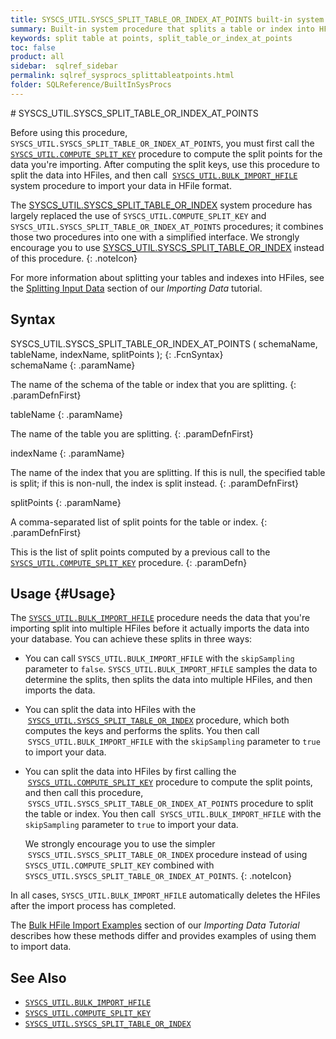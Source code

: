 ```yaml
---
title: SYSCS_UTIL.SYSCS_SPLIT_TABLE_OR_INDEX_AT_POINTS built-in system procedure
summary: Built-in system procedure that splits a table or index into HFiles based on split keys that were computed by the SYSCS_UTIL.SYSCS_COMPUTE_SPLIT_KEYS procedure.
keywords: split table at points, split_table_or_index_at_points
toc: false
product: all
sidebar:  sqlref_sidebar
permalink: sqlref_sysprocs_splittableatpoints.html
folder: SQLReference/BuiltInSysProcs
---
```

<section>
<div class="TopicContent" data-swiftype-index="true" markdown="1">
# SYSCS_UTIL.SYSCS_SPLIT_TABLE_OR_INDEX_AT_POINTS


Before using this procedure, `SYSCS_UTIL.SYSCS_SPLIT_TABLE_OR_INDEX_AT_POINTS`, you must first call the [`SYSCS_UTIL.COMPUTE_SPLIT_KEY`](sqlref_sysprocs_computesplitkey.html) procedure to compute the split points for the data you're importing. After computing the split keys, use this procedure to split the data into HFiles, and then call  &nbsp;[`SYSCS_UTIL.BULK_IMPORT_HFILE`](sqlref_sysprocs_importhfile.html)
system procedure to import your data in HFile format.

The [SYSCS_UTIL.SYSCS_SPLIT_TABLE_OR_INDEX](sqlref_sysprocs_splittable.html) system procedure has largely replaced the use of `SYSCS_UTIL.COMPUTE_SPLIT_KEY` and `SYSCS_UTIL.SYSCS_SPLIT_TABLE_OR_INDEX_AT_POINTS` procedures; it combines those two procedures into one with a simplified interface. We strongly encourage you to use [SYSCS_UTIL.SYSCS_SPLIT_TABLE_OR_INDEX](sqlref_sysprocs_splittable.html) instead of this procedure.
{: .noteIcon}

For more information about splitting your tables and indexes into HFiles, see the [Splitting Input Data](tutorials_ingest_importsplit.html) section of our *Importing Data* tutorial.

## Syntax

<div class="fcnWrapperWide" markdown="1">
    SYSCS_UTIL.SYSCS_SPLIT_TABLE_OR_INDEX_AT_POINTS (
            schemaName,
            tableName,
            indexName,
            splitPoints
            );
{: .FcnSyntax}

</div>

<div class="paramList" markdown="1">
schemaName
{: .paramName}

The name of the schema of the table or index that you are splitting.
{: .paramDefnFirst}

tableName
{: .paramName}

The name of the table you are splitting.
{: .paramDefnFirst}

indexName
{: .paramName}

The name of the index that you are splitting. If this is null, the
specified table is split; if this is non-null, the index is split
instead.
{: .paramDefnFirst}

splitPoints
{: .paramName}

A comma-separated list of split points for the table or index.
{: .paramDefnFirst}

This is the list of split points computed by a previous call to the
[`SYSCS_UTIL.COMPUTE_SPLIT_KEY`](sqlref_sysprocs_computesplitkey.html) procedure.
{: .paramDefn}

</div>

## Usage {#Usage}

The [`SYSCS_UTIL.BULK_IMPORT_HFILE`](sqlref_sysprocs_importhfile.html) procedure needs the data that you're importing split into multiple HFiles before it actually imports the data into your database. You can achieve these splits in three ways:

* You can call `SYSCS_UTIL.BULK_IMPORT_HFILE` with the `skipSampling` parameter to `false`. `SYSCS_UTIL.BULK_IMPORT_HFILE` samples the data to determine the splits, then splits the data into multiple HFiles, and then imports the data.

* You can split the data into HFiles with the
 &nbsp;[`SYSCS_UTIL.SYSCS_SPLIT_TABLE_OR_INDEX`](sqlref_sysprocs_splittable) procedure, which both computes the keys and performs the splits. You then call
 &nbsp;`SYSCS_UTIL.BULK_IMPORT_HFILE` with the `skipSampling` parameter to `true` to import your data.

* You can split the data into HFiles by first calling the &nbsp;[`SYSCS_UTIL.COMPUTE_SPLIT_KEY`](sqlref_sysprocs_computesplitkey) procedure to compute the split points, and then call this procedure,
 &nbsp;`SYSCS_UTIL.SYSCS_SPLIT_TABLE_OR_INDEX_AT_POINTS` procedure to split the table or index.  You then call
 &nbsp;`SYSCS_UTIL.BULK_IMPORT_HFILE` with the `skipSampling` parameter to `true` to import your data.

  We strongly encourage you to use the simpler &nbsp;`SYSCS_UTIL.SYSCS_SPLIT_TABLE_OR_INDEX` procedure instead of using `SYSCS_UTIL.COMPUTE_SPLIT_KEY` combined with `SYSCS_UTIL.SYSCS_SPLIT_TABLE_OR_INDEX_AT_POINTS`.
  {: .noteIcon}

In all cases, `SYSCS_UTIL.BULK_IMPORT_HFILE` automatically deletes the HFiles after the import process has completed.

The [Bulk HFile Import Examples](tutorials_ingest_importexampleshfile.html) section of our *Importing Data Tutorial* describes how these methods differ and provides examples of using them to import data.

## See Also

* [`SYSCS_UTIL.BULK_IMPORT_HFILE`](sqlref_sysprocs_importhfile.html)
* [`SYSCS_UTIL.COMPUTE_SPLIT_KEY`](sqlref_sysprocs_computesplitkey.html)
* [`SYSCS_UTIL.SYSCS_SPLIT_TABLE_OR_INDEX`](sqlref_sysprocs_splittable.html)

</div>
</section>
